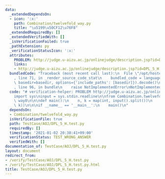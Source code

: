 ```yaml
---
data:
  _extendedDependsOn:
  - icon: ':x:'
    path: Combination/twelvefold_way.py
    title: "\u5199\u50CF12\u76F8"
  _extendedRequiredBy: []
  _extendedVerifiedWith: []
  _isVerificationFailed: true
  _pathExtension: py
  _verificationStatusIcon: ':x:'
  attributes:
    PROBLEM: http://judge.u-aizu.ac.jp/onlinejudge/description.jsp?id=DPL_5_H
    links:
    - http://judge.u-aizu.ac.jp/onlinejudge/description.jsp?id=DPL_5_H
  bundledCode: "Traceback (most recent call last):\n  File \"/opt/hostedtoolcache/Python/3.9.1/x64/lib/python3.9/site-packages/onlinejudge_verify/documentation/build.py\"\
    , line 71, in _render_source_code_stat\n    bundled_code = language.bundle(stat.path,\
    \ basedir=basedir, options={'include_paths': [basedir]}).decode()\n  File \"/opt/hostedtoolcache/Python/3.9.1/x64/lib/python3.9/site-packages/onlinejudge_verify/languages/python.py\"\
    , line 96, in bundle\n    raise NotImplementedError\nNotImplementedError\n"
  code: "# verification-helper: PROBLEM http://judge.u-aizu.ac.jp/onlinejudge/description.jsp?id=DPL_5_H\n\
    import sys\ninput = sys.stdin.readline\n\nfrom Combination.twelvefold_way import\
    \ way8\n\n\ndef main():\n    n, k = map(int, input().split())\n    print(way8(n,\
    \ k))\n\n\nif __name__ == '__main__':\n    main()\n"
  dependsOn:
  - Combination/twelvefold_way.py
  isVerificationFile: true
  path: TestCase/AOJ/DPL_5_H.test.py
  requiredBy: []
  timestamp: '2021-01-02 20:38:41+09:00'
  verificationStatus: TEST_WRONG_ANSWER
  verifiedWith: []
documentation_of: TestCase/AOJ/DPL_5_H.test.py
layout: document
redirect_from:
- /verify/TestCase/AOJ/DPL_5_H.test.py
- /verify/TestCase/AOJ/DPL_5_H.test.py.html
title: TestCase/AOJ/DPL_5_H.test.py
---
```

